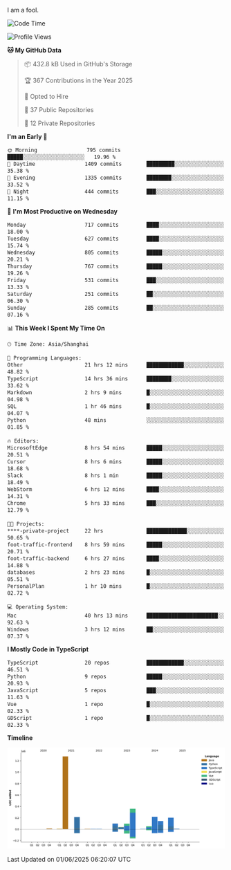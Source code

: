 I am a fool.

<!--START_SECTION:waka-->
![Code Time](http://img.shields.io/badge/Code%20Time-3%2C103%20hrs%2041%20mins-blue)

![Profile Views](http://img.shields.io/badge/Profile%20Views-4-blue)

**🐱 My GitHub Data** 

> 📦 432.8 kB Used in GitHub's Storage 
 > 
> 🏆 367 Contributions in the Year 2025
 > 
> 💼 Opted to Hire
 > 
> 📜 37 Public Repositories 
 > 
> 🔑 12 Private Repositories 
 > 
**I'm an Early 🐤** 

```text
🌞 Morning                795 commits         █████░░░░░░░░░░░░░░░░░░░░   19.96 % 
🌆 Daytime                1409 commits        █████████░░░░░░░░░░░░░░░░   35.38 % 
🌃 Evening                1335 commits        ████████░░░░░░░░░░░░░░░░░   33.52 % 
🌙 Night                  444 commits         ███░░░░░░░░░░░░░░░░░░░░░░   11.15 % 
```
📅 **I'm Most Productive on Wednesday** 

```text
Monday                   717 commits         ████░░░░░░░░░░░░░░░░░░░░░   18.00 % 
Tuesday                  627 commits         ████░░░░░░░░░░░░░░░░░░░░░   15.74 % 
Wednesday                805 commits         █████░░░░░░░░░░░░░░░░░░░░   20.21 % 
Thursday                 767 commits         █████░░░░░░░░░░░░░░░░░░░░   19.26 % 
Friday                   531 commits         ███░░░░░░░░░░░░░░░░░░░░░░   13.33 % 
Saturday                 251 commits         ██░░░░░░░░░░░░░░░░░░░░░░░   06.30 % 
Sunday                   285 commits         ██░░░░░░░░░░░░░░░░░░░░░░░   07.16 % 
```


📊 **This Week I Spent My Time On** 

```text
🕑︎ Time Zone: Asia/Shanghai

💬 Programming Languages: 
Other                    21 hrs 12 mins      ████████████░░░░░░░░░░░░░   48.82 % 
TypeScript               14 hrs 36 mins      ████████░░░░░░░░░░░░░░░░░   33.62 % 
Markdown                 2 hrs 9 mins        █░░░░░░░░░░░░░░░░░░░░░░░░   04.98 % 
SQL                      1 hr 46 mins        █░░░░░░░░░░░░░░░░░░░░░░░░   04.07 % 
Python                   48 mins             ░░░░░░░░░░░░░░░░░░░░░░░░░   01.85 % 

🔥 Editors: 
MicrosoftEdge            8 hrs 54 mins       █████░░░░░░░░░░░░░░░░░░░░   20.51 % 
Cursor                   8 hrs 6 mins        █████░░░░░░░░░░░░░░░░░░░░   18.68 % 
Slack                    8 hrs 1 min         █████░░░░░░░░░░░░░░░░░░░░   18.49 % 
WebStorm                 6 hrs 12 mins       ████░░░░░░░░░░░░░░░░░░░░░   14.31 % 
Chrome                   5 hrs 33 mins       ███░░░░░░░░░░░░░░░░░░░░░░   12.79 % 

🐱‍💻 Projects: 
****-private-project     22 hrs              █████████████░░░░░░░░░░░░   50.65 % 
foot-traffic-frontend    8 hrs 59 mins       █████░░░░░░░░░░░░░░░░░░░░   20.71 % 
foot-traffic-backend     6 hrs 27 mins       ████░░░░░░░░░░░░░░░░░░░░░   14.88 % 
databases                2 hrs 23 mins       █░░░░░░░░░░░░░░░░░░░░░░░░   05.51 % 
PersonalPlan             1 hr 10 mins        █░░░░░░░░░░░░░░░░░░░░░░░░   02.72 % 

💻 Operating System: 
Mac                      40 hrs 13 mins      ███████████████████████░░   92.63 % 
Windows                  3 hrs 12 mins       ██░░░░░░░░░░░░░░░░░░░░░░░   07.37 % 
```

**I Mostly Code in TypeScript** 

```text
TypeScript               20 repos            ████████████░░░░░░░░░░░░░   46.51 % 
Python                   9 repos             █████░░░░░░░░░░░░░░░░░░░░   20.93 % 
JavaScript               5 repos             ███░░░░░░░░░░░░░░░░░░░░░░   11.63 % 
Vue                      1 repo              █░░░░░░░░░░░░░░░░░░░░░░░░   02.33 % 
GDScript                 1 repo              █░░░░░░░░░░░░░░░░░░░░░░░░   02.33 % 
```



**Timeline**

![Lines of Code chart](https://raw.githubusercontent.com/VeejaLiu/VeejaLiu/master/assets/bar_graph.png)


 Last Updated on 01/06/2025 06:20:07 UTC
<!--END_SECTION:waka-->
